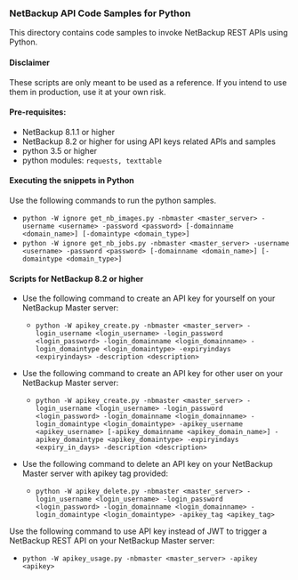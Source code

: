### NetBackup API Code Samples for Python

This directory contains code samples to invoke NetBackup REST APIs using Python.

#### Disclaimer

These scripts are only meant to be used as a reference. If you intend to use them in production, use it at your own risk.

#### Pre-requisites:

- NetBackup 8.1.1 or higher
- NetBackup 8.2 or higher for using API keys related APIs and samples
- python 3.5 or higher
- python modules: `requests, texttable`

#### Executing the snippets in Python

Use the following commands to run the python samples.
- `python -W ignore get_nb_images.py -nbmaster <master_server> -username <username> -password <password> [-domainname <domain_name>] [-domaintype <domain_type>]`
- `python -W ignore get_nb_jobs.py -nbmaster <master_server> -username <username> -password <password> [-domainname <domain_name>] [-domaintype <domain_type>]`

#### Scripts for NetBackup 8.2 or higher

- Use the following command to create an API key for yourself on your NetBackup Master server:
  - `python -W apikey_create.py -nbmaster <master_server> -login_username <login_username> -login_password <login_password> -login_domainname <login_domainname> -login_domaintype <login_domaintype> -expiryindays <expiryindays> -description <description>`
  
- Use the following command to create an API key for other user on your NetBackup Master server:
  - `python -W apikey_create.py -nbmaster <master_server> -login_username <login_username> -login_password <login_password> -login_domainname <login_domainname> -login_domaintype <login_domaintype> -apikey_username <apikey_username> [-apikey_domainname <apikey_domain_name>] -apikey_domaintype <apikey_domaintype> -expiryindays <expiry_in_days> -description <description>`
  
- Use the following command to delete an API key on your NetBackup Master server with apikey tag provided:
  - `python -W apikey_delete.py -nbmaster <master_server> -login_username <login_username> -login_password <login_password> -login_domainname <login_domainname> -login_domaintype <login_domaintype> -apikey_tag <apikey_tag>`
  
Use the following command to use API key instead of JWT to trigger a NetBackup REST API on your NetBackup Master server:
  - `python -W apikey_usage.py -nbmaster <master_server> -apikey <apikey>`
